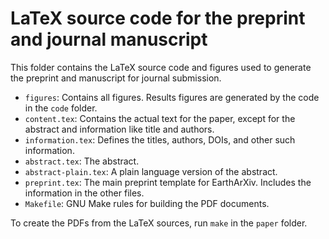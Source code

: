 # LaTeX source code for the preprint and journal manuscript

This folder contains the LaTeX source code and figures used to generate the
preprint and manuscript for journal submission.

* `figures`: Contains all figures. Results figures are generated by the code in
  the `code` folder.
* `content.tex`: Contains the actual text for the paper, except for the
  abstract and information like title and authors.
* `information.tex`: Defines the titles, authors, DOIs, and other such
  information.
* `abstract.tex`: The abstract.
* `abstract-plain.tex`: A plain language version of the abstract.
* `preprint.tex`: The main preprint template for EarthArXiv. Includes the
  information in the other files.
* `Makefile`: GNU Make rules for building the PDF documents.

To create the PDFs from the LaTeX sources, run `make` in the `paper` folder.
